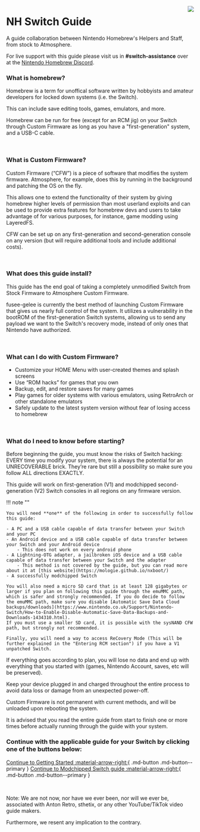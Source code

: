 <a href="https://discord.gg/C29hYvh" target="_blank"><img style="float: right;" src="img/discord.png"></a>

# NH Switch Guide

A guide collaboration between Nintendo Homebrew's Helpers and Staff, from stock to Atmosphere.

For live support with this guide please visit us in **#switch-assistance** over at the [Nintendo Homebrew Discord](https://discord.gg/C29hYvh).

### **What is homebrew?**

Homebrew is a term for unoffical software written by hobbyists and amateur developers for locked down systems (i.e. the Switch).

This can include save editing tools, games, emulators, and more.

Homebrew can be run for free (except for an RCM jig) on your Switch through Custom Firmware as long as you have a "first-generation" system, and a USB-C cable.

&nbsp;

### **What is Custom Firmware?**

Custom Firmware (“CFW”) is a piece of software that modifies the system firmware.
Atmosphere, for example, does this by running in the background and patching the OS on the fly.

This allows one to extend the functionality of their system by giving homebrew higher levels of permission than most userland exploits and can be used to provide extra features for homebrew devs and users to take advantage of for various purposes, for instance, game modding using LayeredFS.

CFW can be set up on any first-generation and second-generation console on any version (but will require additional tools and include additional costs).

&nbsp;

### **What does this guide install?**

This guide has the end goal of taking a completely unmodified Switch from Stock Firmware to Atmosphere Custom Firmware.

fusee-gelee is currently the best method of launching Custom Firmware that gives us nearly full control of the system. It utilizes a vulnerability in the bootROM of the first-generation Switch systems, allowing us to send any payload we want to the Switch's recovery mode, instead of only ones that Nintendo have authorized.

&nbsp;

### **What can I do with Custom Firmware?**

* Customize your HOME Menu with user-created themes and splash screens
* Use “ROM hacks” for games that you own
* Backup, edit, and restore saves for many games
* Play games for older systems with various emulators, using RetroArch or other standalone emulators
* Safely update to the latest system version without fear of losing access to homebrew

&nbsp;

### **What do I need to know before starting?**

Before beginning the guide, you must know the risks of Switch hacking: EVERY time you modify your system, there is always the potential for an UNRECOVERABLE brick. They’re rare but still a possibility so make sure you follow ALL directions EXACTLY.

This guide will work on first-generation (V1) and modchipped second-generation (V2) Switch consoles in all regions on any firmware version.

!!! note ""

    You will need **one** of the following in order to successfully follow this guide:

    - A PC and a USB cable capable of data transfer between your Switch and your PC
    - An Android device and a USB cable capable of data transfer between your Switch and your Android device
        - This does not work on every android phone
    - A Lightning-OTG adapter, a jailbroken iOS device and a USB cable capable of data transfer between your Switch and the adapter
        - This method is not covered by the guide, but you can read more about it at [this website](https://mologie.github.io/nxboot/)
    - A successfully modchipped Switch

    You will also need a micro SD card that is at least 128 gigabytes or larger if you plan on following this guide through the emuMMC path, which is safer and strongly recommended. If you do decide to follow the emuMMC path, make sure you disable [Automatic Save Data Cloud backups/downloads](https://www.nintendo.co.uk/Support/Nintendo-Switch/How-to-Enable-Disable-Automatic-Save-Data-Backups-and-Downloads-1434310.html). 
    If you must use a smaller SD card, it is possible with the sysNAND CFW path, but strongly not recommended.

    Finally, you will need a way to access ReCovery Mode (This will be further explained in the "Entering RCM section") if you have a V1 unpatched Switch.

If everything goes according to plan, you will lose no data and end up with everything that you started with (games, Nintendo Account, saves, etc will be preserved).

Keep your device plugged in and charged throughout the entire process to avoid data loss or damage from an unexpected power-off.

Custom Firmware is not permanent with current methods, and will be unloaded upon rebooting the system.

It is advised that you read the entire guide from start to finish one or more times before actually running through the guide with your system.

### **Continue with the applicable guide for your Switch by clicking one of the buttons below:**

[Continue to Getting Started :material-arrow-right:](user_guide/getting_started.md){ .md-button .md-button--primary } [Continue to Modchipped Switch guide :material-arrow-right:](user_guide/modchip/index.md){ .md-button .md-button--primary }

&nbsp;

Note: We are not now, nor have we ever been, nor will we ever be, associated with Anton Retro, sthetix, or any other YouTube/TikTok video guide makers.

Furthermore, we resent any implication to the contrary.
